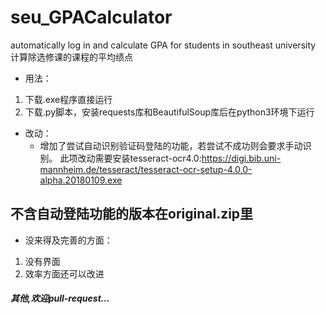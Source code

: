 ﻿# seu_GPACalculator
automatically log in and calculate GPA for students in southeast university   
计算除选修课的课程的平均绩点 
- 用法：  
1. 下载.exe程序直接运行  
2. 下载.py脚本，安装requests库和BeautifulSoup库后在python3环境下运行   
- 改动：
  - 增加了尝试自动识别验证码登陆的功能，若尝试不成功则会要求手动识别。
此项改动需要安装tesseract-ocr4.0:https://digi.bib.uni-mannheim.de/tesseract/tesseract-ocr-setup-4.0.0-alpha.20180109.exe
## **不含自动登陆功能的版本在original.zip里**

- 没来得及完善的方面：  
1. 没有界面  
2. 效率方面还可以改进  
##### 其他,欢迎pull-request...
